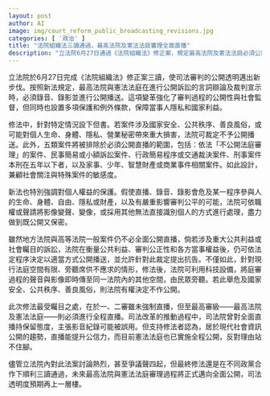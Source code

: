 ```yaml
---
layout: post
author: AI
image: img/court_reform_public_broadcasting_revisions.jpg
categories: [ '政治' ]
title: "法院組織法三讀通過，最高法院及憲法法庭審理全面直播"
description: "立法院6月27日通過《法院組織法》修正案，規定最高法院及憲法法庭必須公開錄音、錄影並直播訴訟言詞辯論和裁判宣示過程，強化司法透明與社會監督，並針對國家安全、隱私與特殊案件設有限制與保護措施，以兼顧公開與當事人權益。"
---
```

立法院於6月27日完成《法院組織法》修正案三讀，使司法審判的公開透明邁出新步伐。按照新法規定，最高法院與憲法法庭在進行公開訴訟的言詞辯論及裁判宣示時，必須錄音、錄影並進行公開播送。這項變革強化了審判過程的公開性與社會監督，但同時也設置多項保護和例外條款，保障當事人隱私和國家利益。

修法中，針對特定情況設下但書。若案件涉及國家安全、公共秩序、善良風俗，或可能對個人生命、身體、隱私、營業秘密帶來重大損害，法院可裁定不予公開播送。此外，五類案件將被排除於必須公開直播的範圍，包括：依法「不公開法庭審理」的案件、民事簡易或小額訴訟案件、行政簡易程序或交通裁決案件、刑事案件本刑在五年以下者，以及家事、少年、智慧財產或商業事件相關案件。如此設計，兼顧社會關注與特殊案件的敏感度。

新法也特別強調對個人權益的保護。假使直播、錄音、錄影會危及某一程序參與人的生命、身體、自由、隱私或財產，以及有嚴重影響審判公平的可能，法院可依職權或聲請將影像變聲、變像，或採用其他無法直接識別個人的方式進行處理，盡力做到既公開又保密。

雖然地方法院與高等法院一般案件仍不必全面公開直播，倘若涉及重大公共利益或社會矚目的訴訟，法院在衡量公共利益、審判公正性和各方當事權益後，仍可依法定程序決定以適當方式公開播送，並允許針對此裁定提出抗告。不僅如此，針對現行法庭空間有限、旁聽席供不應求的情形，修法後，法院可利用科技設備，將庭審過程的聲音與影像即時傳至同一法院內的其他空間，由民眾旁聽。若此舉危及國家安全、公共秩序、善良風俗，則法院有權決定不作公開。

此次修法最受矚目之處，在於一、二審雖未強制直播，但至最高審級——最高法院及憲法法庭——則必須進行全程直播。司法改革的推動過程中，司法院曾對全面直播持保留態度，主張影音紀錄可能被誤用。但支持修法者認為，居於現代社會資訊公開的趨勢，直播能提升公信力，而目前憲法法庭也已實施全程公開，反對理由站不住腳。

儘管立法院內對此法案討論熱烈，甚至爭議聲四起，但最終修法還是在不同政黨合作下順利三讀通過，未來最高法院與憲法法庭審理過程將正式邁向全面公開，司法透明度預期再上一層樓。